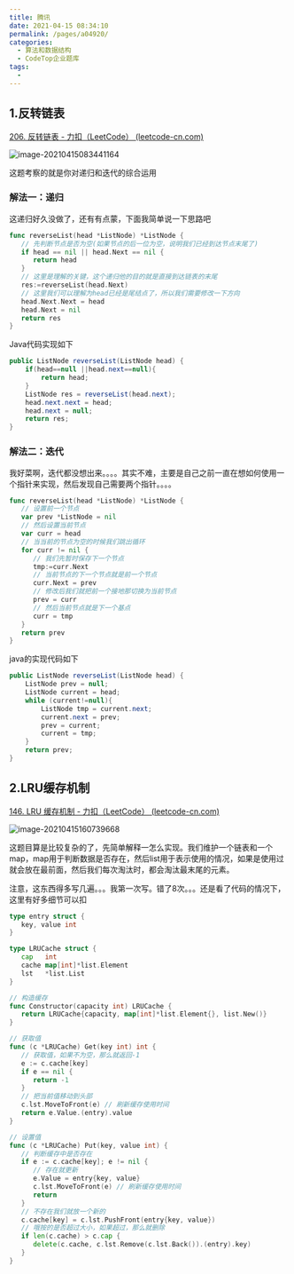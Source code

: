 ```yaml
---
title: 腾讯
date: 2021-04-15 08:34:10
permalink: /pages/a04920/
categories:
  - 算法和数据结构
  - CodeTop企业题库
tags:
  - 
---
```

## 1.反转链表

[206. 反转链表 - 力扣（LeetCode） (leetcode-cn.com)](https://leetcode-cn.com/problems/reverse-linked-list/)

![image-20210415083441164](https://img.xiaoyou66.com/2021/04/15/e183c0981ddaa.png)

这题考察的就是你对递归和迭代的综合运用

### 解法一：递归

这递归好久没做了，还有有点蒙，下面我简单说一下思路吧

```go
func reverseList(head *ListNode) *ListNode {
   // 先判断节点是否为空(如果节点的后一位为空，说明我们已经到达节点末尾了)
   if head == nil || head.Next == nil {
      return head
   }
   // 这里是理解的关键，这个递归他的目的就是直接到达链表的末尾
   res:=reverseList(head.Next)
   // 这里我们可以理解为head已经是尾结点了，所以我们需要修改一下方向
   head.Next.Next = head
   head.Next = nil
   return res
}
```

Java代码实现如下

```java
public ListNode reverseList(ListNode head) {
    if(head==null ||head.next==null){
        return head;
    }
    ListNode res = reverseList(head.next);
    head.next.next = head;
    head.next = null;
    return res;
}
```

### 解法二：迭代

我好菜啊，迭代都没想出来。。。。其实不难，主要是自己之前一直在想如何使用一个指针来实现，然后发现自己需要两个指针。。。。

```go
func reverseList(head *ListNode) *ListNode {
   // 设置前一个节点
   var prev *ListNode = nil
   // 然后设置当前节点
   var curr = head
   // 当当前的节点为空的时候我们跳出循环
   for curr != nil {
      // 我们先暂时保存下一个节点
      tmp:=curr.Next
      // 当前节点的下一个节点就是前一个节点
      curr.Next = prev
      // 修改后我们就把前一个接地那切换为当前节点
      prev = curr
      // 然后当前节点就是下一个基点
      curr = tmp
   }
   return prev
}
```

java的实现代码如下

```java
public ListNode reverseList(ListNode head) {
    ListNode prev = null;
    ListNode current = head;
    while (current!=null){
        ListNode tmp = current.next;
        current.next = prev;
        prev = current;
        current = tmp;
    }
    return prev;
}
```

## 2.LRU缓存机制

[146. LRU 缓存机制 - 力扣（LeetCode） (leetcode-cn.com)](https://leetcode-cn.com/problems/lru-cache/)

![image-20210415160739668](https://img.xiaoyou66.com/2021/04/15/54901780c3bc0.png)

这题目算是比较复杂的了，先简单解释一怎么实现。我们维护一个链表和一个map，map用于判断数据是否存在，然后list用于表示使用的情况，如果是使用过就会放在最前面，然后我们每次淘汰时，都会淘汰最末尾的元素。

注意，这东西得多写几遍。。。我第一次写。错了8次。。。还是看了代码的情况下，这里有好多细节可以扣

```go
type entry struct {
   key, value int
}

type LRUCache struct {
   cap   int
   cache map[int]*list.Element
   lst   *list.List
}

// 构造缓存
func Constructor(capacity int) LRUCache {
   return LRUCache{capacity, map[int]*list.Element{}, list.New()}
}

// 获取值
func (c *LRUCache) Get(key int) int {
   // 获取值，如果不为空，那么就返回-1
   e := c.cache[key]
   if e == nil {
      return -1
   }
   // 把当前值移动到头部
   c.lst.MoveToFront(e) // 刷新缓存使用时间
   return e.Value.(entry).value
}

// 设置值
func (c *LRUCache) Put(key, value int) {
   // 判断缓存中是否存在
   if e := c.cache[key]; e != nil {
      // 存在就更新
      e.Value = entry{key, value}
      c.lst.MoveToFront(e) // 刷新缓存使用时间
      return
   }
   // 不存在我们就放一个新的
   c.cache[key] = c.lst.PushFront(entry{key, value})
   // 哦按的是否超过大小，如果超过，那么就删除
   if len(c.cache) > c.cap {
      delete(c.cache, c.lst.Remove(c.lst.Back()).(entry).key)
   }
}
```

